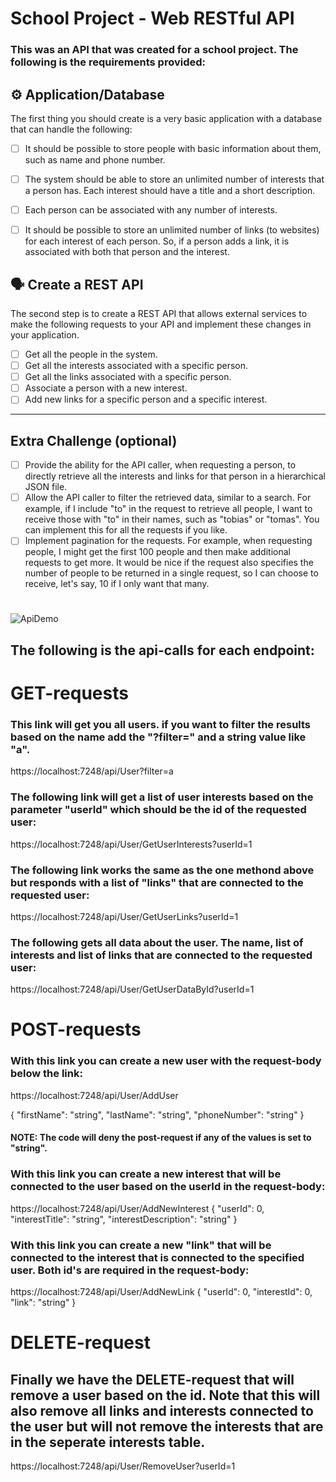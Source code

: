 # School Project - Web RESTful API

### This was an API that was created for a school project. The following is the requirements provided:

## ⚙️ **Application/Database**

The first thing you should create is a very basic application with a database that can handle the following:

- [ ] It should be possible to store people with basic information about them, such as name and phone number.
- [ ] The system should be able to store an unlimited number of interests that a person has. Each interest should have a title and a short description.
- [ ] Each person can be associated with any number of interests.
- [ ] It should be possible to store an unlimited number of links (to websites) for each interest of each person. So, if a person adds a link, it is associated with both that person and the interest.


## 🗣 **Create a REST API**

The second step is to create a REST API that allows external services to make the following requests to your API and implement these changes in your application.

- [ ] Get all the people in the system.
- [ ] Get all the interests associated with a specific person.
- [ ] Get all the links associated with a specific person.
- [ ] Associate a person with a new interest.
- [ ] Add new links for a specific person and a specific interest.

---

## **Extra Challenge (optional)**

- [ ] Provide the ability for the API caller, when requesting a person, to directly retrieve all the interests and links for that person in a hierarchical JSON file.
- [ ] Allow the API caller to filter the retrieved data, similar to a search. For example, if I include "to" in the request to retrieve all people, I want to receive those with "to" in their names, such as "tobias" or "tomas". You can implement this for all the requests if you like.
- [ ] Implement pagination for the requests. For example, when requesting people, I might get the first 100 people and then make additional requests to get more. It would be nice if the request also specifies the number of people to be returned in a single request, so I can choose to receive, let's say, 10 if I only want that many.

#
![ApiDemo](https://github.com/ixicute/apiLab3/assets/25350208/f449b24b-7902-43bf-bab3-a560e07c3dbb)


## The following is the api-calls for each endpoint:

# GET-requests

### This link will get you all users. if you want to filter the results based on the name add the "?filter=" and a string value like "a".
https://localhost:7248/api/User?filter=a

### The following link will get a list of user interests based on the parameter "userId" which should be the id of the requested user:
https://localhost:7248/api/User/GetUserInterests?userId=1

### The following link works the same as the one methond above but responds with a list of "links" that are connected to the requested user:
https://localhost:7248/api/User/GetUserLinks?userId=1

### The following gets all data about the user. The name, list of interests and list of links that are connected to the requested user:
https://localhost:7248/api/User/GetUserDataById?userId=1


# POST-requests
### With this link you can create a new user with the request-body below the link:
https://localhost:7248/api/User/AddUser

{
  "firstName": "string",
  "lastName": "string",
  "phoneNumber": "string"
}
#### NOTE: The code will deny the post-request if any of the values is set to "string".

### With this link you can create a new interest that will be connected to the user based on the userId in the request-body:
https://localhost:7248/api/User/AddNewInterest
{
  "userId": 0,
  "interestTitle": "string",
  "interestDescription": "string"
}

### With this link you can create a new "link" that will be connected to the interest that is connected to the specified user. Both id's are required in the request-body:
https://localhost:7248/api/User/AddNewLink
{
  "userId": 0,
  "interestId": 0,
  "link": "string"
}


# DELETE-request
## Finally we have the DELETE-request that will remove a user based on the id. Note that this will also remove all links and interests connected to the user but will not remove the interests that are in the seperate interests table.
https://localhost:7248/api/User/RemoveUser?userId=1
